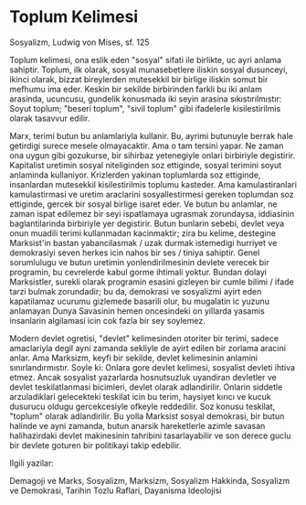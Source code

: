 # Toplum Kelimesi

Sosyalizm, Ludwig von Mises, sf. 125

Toplum kelimesi, ona eslik eden "sosyal" sifati ile birlikte, uc ayri anlama sahiptir. Toplum, ilk olarak, sosyal munasebetlere iliskin sosyal dusunceyi, ikinci olarak, bizzat bireylerden mutesekkil bir birlige iliskin somut bir mefhumu ima eder. Keskin bir sekilde birbirinden farkli bu iki anlam arasinda, ucuncusu, gundelik konusmada iki seyin arasina sıkıstırılmıstır: Soyut toplum; "beseri toplum", "sivil toplum" gibi ifadelerle kisilestirilmis olarak tasavvur edilir.

Marx, terimi butun bu anlamlariyla kullanir. Bu, ayrimi butunuyle berrak hale getirdigi surece mesele olmayacaktir. Ama o tam tersini yapar. Ne zaman ona uygun gibi gozukurse, bir sihirbaz yetenegiyle onlari birbiriyle degistirir. Kapitalist uretimin sosyal niteliginden soz ettiginde, sosyal terimini soyut anlaminda kullaniyor. Krizlerden yakinan toplumlarda soz ettiginde, insanlardan mutesekkil kisilestirilmis toplumu kasteder. Ama kamulastiranlari kamulastirmasi ve uretim araclarini sosyallestirmesi gereken toplumdan soz ettiginde, gercek bir sosyal birlige isaret eder. Ve butun bu anlamlar, ne zaman ispat edilemez bir seyi ispatlamaya ugrasmak zorundaysa, iddiasinin baglantilarinda birbiriyle yer degistirir. Butun bunlarin sebebi, devlet veya onun muadili terimi kullanmadan kacinmaktir; zira bu kelime, destegine Marksist'in bastan yabancilasmak / uzak durmak istemedigi hurriyet ve demokrasiyi seven herkes icin nahos bir ses / tiniya sahiptir. Genel sorumlulugu ve butun uretimin yonlendirilmesinin devlete verecek bir programin, bu cevrelerde kabul gorme ihtimali yoktur. Bundan dolayi Marksistler, surekli olarak programin esasini gizleyen bir cumle bilimi / ifade tarzi bulmak zorundadir; bu da, demokrasi ve sosyalizmi ayirt eden kapatilamaz ucurumu gizlemede basarili olur, bu mugalatin ic yuzunu anlamayan Dunya Savasinin hemen oncesindeki on yillarda yasamis insanlarin algilamasi icin cok fazla bir sey soylemez.

Modern devlet ogretisi, "devlet" kelimesinden otoriter bir terimi, sadece amaclariyla degil ayni zamanda sekliyle de ayirt edilen bir zorlama aracini anlar. Ama Marksizm, keyfi bir sekilde, devlet kelimesinin anlamini sınırlandırmıstır. Soyle ki: Onlara gore devlet kelimesi, sosyalist devleti ihtiva etmez. Ancak sosyalist yazarlarda hosnutsuzluk uyandiran devletler ve devlet teskilatlanmasi bicimleri, devlet olarak adlandirilir. Onlarin siddetle arzuladiklari gelecekteki teskilat icin bu terim, haysiyet kırıcı ve kucuk dusurucu oldugu gercekcesiyle ofkeyle reddedilir. Soz konusu teskilat, "toplum" olarak adlandirilir. Bu yolla Marksist sosyal demokrasi, bir butun halinde ve ayni zamanda, butun anarsik hareketlerle azimle savasan halihazirdaki devlet makinesinin tahribini tasarlayabilir ve son derece guclu bir devlete goturen bir politikayi takip edebilir.

Ilgili yazilar:

Demagoji ve Marks, Sosyalizm, Marksizm, Sosyalizm Hakkinda, Sosyalizm ve Demokrasi, Tarihin Tozlu Raflari, Dayanisma Ideolojisi

